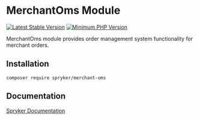 # MerchantOms Module
[![Latest Stable Version](https://poser.pugx.org/spryker/merchant-oms/v/stable.svg)](https://packagist.org/packages/spryker/merchant-oms)
[![Minimum PHP Version](https://img.shields.io/badge/php-%3E%3D%208.2-8892BF.svg)](https://php.net/)

MerchantOms module provides order management system functionality for merchant orders.

## Installation

```
composer require spryker/merchant-oms
```

## Documentation

[Spryker Documentation](https://docs.spryker.com)
